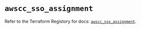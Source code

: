 # `awscc_sso_assignment`

Refer to the Terraform Registory for docs: [`awscc_sso_assignment`](https://registry.terraform.io/providers/hashicorp/awscc/0.70.0/docs/resources/sso_assignment).
